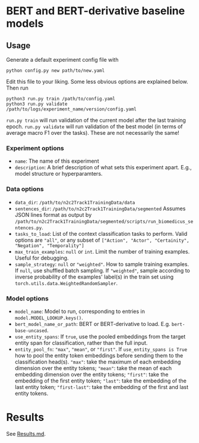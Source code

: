 # BERT and BERT-derivative baseline models

## Usage

Generate a default experiment config file with
```
python config.py new path/to/new.yaml
```

Edit this file to your liking. Some less obvious options are explained below.
Then run

```
python3 run.py train /path/to/config.yaml
python3 run.py validate /path/to/logs/experiment_name/version/config.yaml
```

`run.py train` will run validation of the current model after the last training epoch.
`run.py validate` will run validation of the best model (in terms of average macro F1 over the tasks).
These are not necessarily the same!


### Experiment options
* `name`: The name of this experiment
* `description`: A brief description of what sets this experiment apart. E.g., model structure or hyperparamters.

### Data options
* `data_dir`: `/path/to/n2c2Track1TrainingData/data`
* `sentences_dir`: `/path/to/n2c2Track1TrainingData/segmented` Assumes JSON lines format as output by `/path/to/n2c2Track1TrainingData/segmented/scripts/run_biomedicus_sentences.py`.
* `tasks_to_load`: List of the context classification tasks to perform. Valid options are `"all"`, or any subset of `["Action", "Actor", "Certainity", "Negation", "Temporality"]`
* `max_train_examples`: `null` or `int`. Limit the number of training examples. Useful for debugging.
* `sample_strategy`: `null` or `"weighted"`. How to sample training examples. If `null`, use shuffled batch sampling. If `"weighted"`, sample according to inverse probability of the examples' label(s) in the train set using `torch.utils.data.WeightedRandomSampler`.

### Model options
* `model_name`: Model to run, corresponding to entries in `model.MODEL_LOOKUP.keys()`.
* `bert_model_name_or_path`: BERT or BERT-derivative to load. E.g. `bert-base-uncased`.
* `use_entity_spans`: If `true`, use the pooled embeddings from the target entity span for classification, rather than the full input.
* `entity_pool_fn`: `"max"`, `"mean"`, or `"first"`. If `use_entity_spans is True` how to pool the entity token embeddings before sending them to the classification head(s). `"max"`: take the maximum of each embedding dimension over the entity tokens; `"mean"`: take the mean of each embedding dimension over the entity tokens; `"first"`: take the embedding of the first entity token; `"last"`: take the embedding of the last entity token; `"first-last"`: take the embedding of the first and last entity tokens.


# Results

See [Results.md](https://github.com/jvasilakes/n2c2-track1/blob/master/context/bert_baselines/Results.md).
